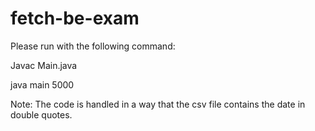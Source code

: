 # fetch-be-exam

Please run with the following command:

Javac Main.java

java main 5000



Note: 
The code is handled in a way that the csv file contains the date in double quotes.
